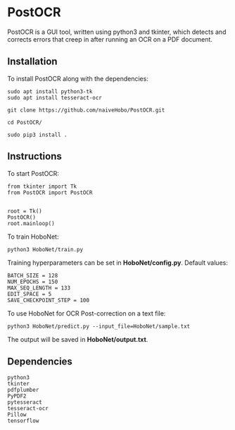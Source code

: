 # PostOCR
PostOCR is a GUI tool, written using python3 and tkinter, which detects and corrects 
errors that creep in after running an OCR on a PDF document.

## Installation
To install PostOCR along with the dependencies:
```
sudo apt install python3-tk
sudo apt install tesseract-ocr

git clone https://github.com/naiveHobo/PostOCR.git

cd PostOCR/

sudo pip3 install .
```

## Instructions
To start PostOCR:
```
from tkinter import Tk
from PostOCR import PostOCR


root = Tk()
PostOCR()
root.mainloop()
```

To train HoboNet:
```
python3 HoboNet/train.py
```

Training hyperparameters can be set in **HoboNet/config.py**. Default values:
```
BATCH_SIZE = 128
NUM_EPOCHS = 150
MAX_SEQ_LENGTH = 133
EDIT_SPACE = 5
SAVE_CHECKPOINT_STEP = 100
```

To use HoboNet for OCR Post-correction on a text file:
```
python3 HoboNet/predict.py --input_file=HoboNet/sample.txt
```
The output will be saved in **HoboNet/output.txt**.

## Dependencies

```
python3
tkinter
pdfplumber
PyPDF2
pytesseract
tesseract-ocr
Pillow
tensorflow
```
